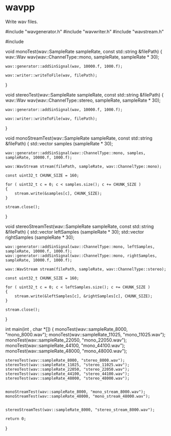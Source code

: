 # wavpp
Write wav files.

#include "wavgenerator.h"
#include "wavwriter.h"
#include "wavstream.h"

#include <string>

void monoTest(wav::SampleRate sampleRate, const std::string &filePath)
{
    wav::Wav wav(wav::ChannelType::mono, sampleRate, sampleRate * 30);

    wav::generator::addSinSignal(wav, 10000.f, 1000.f);

    wav::writer::writeToFile(wav, filePath);
}

void stereoTest(wav::SampleRate sampleRate, const std::string &filePath)
{
    wav::Wav wav(wav::ChannelType::stereo, sampleRate, sampleRate * 30);

    wav::generator::addSinSignal(wav, 10000.f, 1000.f);

    wav::writer::writeToFile(wav, filePath);
}

void monoStreamTest(wav::SampleRate sampleRate, const std::string &filePath)
{
    std::vector<short> samples (sampleRate * 30);

    wav::generator::addSinSignal(wav::ChannelType::mono, samples, sampleRate, 10000.f, 1000.f);

    wav::WavStream stream(filePath, sampleRate, wav::ChannelType::mono);

    const uint32_t CHUNK_SIZE = 160;

    for ( uint32_t c = 0; c < samples.size(); c += CHUNK_SIZE )
    {
        stream.write(&samples[c], CHUNK_SIZE);
    }

    stream.close();
}

void stereoStreamTest(wav::SampleRate sampleRate, const std::string &filePath)
{
    std::vector<short> leftSamples (sampleRate * 30);
    std::vector<short> rightSamples (sampleRate * 30);

    wav::generator::addSinSignal(wav::ChannelType::mono, leftSamples, sampleRate, 10000.f, 1000.f);
    wav::generator::addSinSignal(wav::ChannelType::mono, rightSamples, sampleRate, 10000.f, 1000.f);

    wav::WavStream stream(filePath, sampleRate, wav::ChannelType::stereo);

    const uint32_t CHUNK_SIZE = 160;

    for ( uint32_t c = 0; c < leftSamples.size(); c += CHUNK_SIZE )
    {
        stream.write(&leftSamples[c], &rightSamples[c], CHUNK_SIZE);
    }

    stream.close();
}


int main(int , char *[])
{
    monoTest(wav::sampleRate_8000, "mono_8000.wav");
    monoTest(wav::sampleRate_11025, "mono_11025.wav");
    monoTest(wav::sampleRate_22050, "mono_22050.wav");
    monoTest(wav::sampleRate_44100, "mono_44100.wav");
    monoTest(wav::sampleRate_48000, "mono_48000.wav");


    stereoTest(wav::sampleRate_8000, "stereo_8000.wav");
    stereoTest(wav::sampleRate_11025, "stereo_11025.wav");
    stereoTest(wav::sampleRate_22050, "stereo_22050.wav");
    stereoTest(wav::sampleRate_44100, "stereo_44100.wav");
    stereoTest(wav::sampleRate_48000, "stereo_48000.wav");


    monoStreamTest(wav::sampleRate_8000, "mono_stream_8000.wav");
    monoStreamTest(wav::sampleRate_48000, "mono_stream_48000.wav");

    
    stereoStreamTest(wav::sampleRate_8000, "stereo_stream_8000.wav");

    return 0;
}

